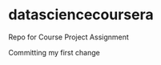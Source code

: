 datasciencecoursera
===================

Repo for Course Project Assignment

Committing my first change
